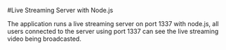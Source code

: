 
#Live Streaming Server with Node.js

The application runs a live streaming server on port 1337 with node.js, all users connected to the server using port 1337 can see the live streaming video being broadcasted.